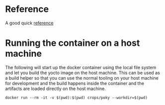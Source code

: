 
# Reference

A good quick [reference](https://ubs_csse.gitlab.io/secu_os/tutorials/crops_yocto.html)

# Running the container on a host machine

The following will start up the docker container using the local file system and let you build
the yocto image on the host machine.  This can be used as a build helper so that you can use
the normal tooling on your host machine for development and the build happens inside the container
and the artifacts are loaded directly on the host machine.

```
docker run --rm -it -v $(pwd):$(pwd) crops/poky --workdir=$(pwd)
```
